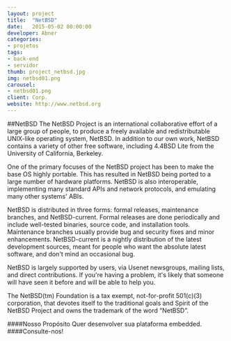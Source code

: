 ```yaml
---
layout: project
title:  "NetBSD"
date:   2015-05-02 00:00:00
developer: Abner 
categories:
- projetos
tags:
- back-end
- servidor
thumb: project_netbsd.jpg
img: netbsd01.png
carousel:
- netbsd01.png
client: Corp.
website: http://www.netbsd.org
---
```

##NetBSD
The NetBSD Project is an international collaborative effort of a large group of people, to produce a freely available and redistributable UNIX-like operating system, NetBSD. In addition to our own work, NetBSD contains a variety of other free software, including 4.4BSD Lite from the University of California, Berkeley.

One of the primary focuses of the NetBSD project has been to make the base OS highly portable. This has resulted in NetBSD being ported to a large number of hardware platforms. NetBSD is also interoperable, implementing many standard APIs and network protocols, and emulating many other systems' ABIs.

NetBSD is distributed in three forms: formal releases, maintenance branches, and NetBSD-current. Formal releases are done periodically and include well-tested binaries, source code, and installation tools. Maintenance branches usually provide bug and security fixes and minor enhancements. NetBSD-current is a nightly distribution of the latest development sources, meant for people who want the absolute latest software, and don't mind an occasional bug.

NetBSD is largely supported by users, via Usenet newsgroups, mailing lists, and direct contributions. If you're having a problem, it's likely that someone will have seen it before and will be able to help you.

The NetBSD(tm) Foundation is a tax exempt, not-for-profit 501(c)(3) corporation, that devotes itself to the traditional goals and Spirit of the NetBSD Project and owns the trademark of the word “NetBSD”.


####Nosso Propósito
Quer desenvolver sua plataforma embedded. 
####Consulte-nos!
